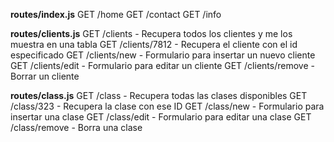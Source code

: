 **routes/index.js**
GET /home
GET /contact
GET /info

**routes/clients.js**
GET /clients - Recupera todos los clientes y me los muestra en una tabla
GET /clients/7812 - Recupera el cliente con el id especificado
GET /clients/new - Formulario para insertar un nuevo cliente
GET /clients/edit - Formulario para editar un cliente
GET /clients/remove - Borrar un cliente

**routes/class.js**
GET /class - Recupera todas las clases disponibles
GET /class/323 - Recupera la clase con ese ID
GET /class/new - Formulario para insertar una clase
GET /class/edit - Formulario para editar una clase
GET /class/remove - Borra una clase